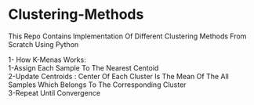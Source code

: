 # Clustering-Methods
This Repo Contains Implementation Of Different Clustering Methods From Scratch Using Python

1- How K-Menas Works:<br/>
1-Assign Each Sample To The Nearest Centoid<br/>
2-Update Centroids : Center Of Each Cluster Is The Mean Of The All Samples Which Belongs To The Corresponding Cluster<br/>
3-Repeat Until Convergence<br/>

